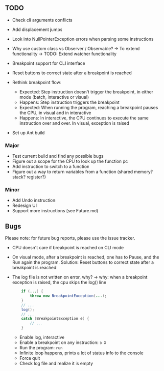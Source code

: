 ## TODO

- Check cli arguments conflicts
- Add displacement jumps
- Look into NullPointerException errors when parsing some instructions
- Why use custom class vs Observer / Observable? -> To extend functionality -> TODO: Extend watcher functionality

- Breakpoint support for CLI interface
- Reset buttons to correct state after a breakpoint is reached
- Rethink breakpoint flow:

    * Expected: Step instruction doesn't trigger the breakpoint, in either mode (batch, interactive or visual)
    * Happens: Step instruction triggers the breakpoint
    * Expected: When running the program, reaching a breakpoint pauses the CPU, in visual and in interactive
    * Happens: In interactive, the CPU continues to execute the same instruction over and over. In visual, exception is raised

- Set up Ant build


### Major
- Test current build and find any possible bugs
- Figure out a scope for the CPU to look up the function pc
- Add instruction to switch to a function
- Figure out a way to return variables from a function (shared memory? stack? register?)

### Minor
- Add Undo instruction
- Redesign UI
- Support more instructions (see Future.md)

## Bugs

Please note: for future bug reports, please use the issue tracker.

- CPU doesn't care if breakpoint is reached on CLI mode
- On visual mode, after a breakpoint is reached, one has to Pause, and the Run again the program. Solution:
Reset buttons to correct state after a breakpoint is reached
- The log file is not written on error, why? -> why: when a breakpoint exception is raised, the cpu skips the log() line

    ```java
        if (...) {
            throw new BreakpointException(...);
        }
        // ...
        log();
        // ...
        catch (BreakpointException e) {
            // ...
        }
    ```

    * Enable log, interactive
    * Enable a breakpoint on any instruction: `b X`
    * Run the program: `run`
    * Infinite loop happens, prints a lot of status info to the console
    * Force quit
    * Check log file and realize it is empty